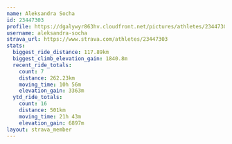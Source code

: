 ```yaml
---
name: Aleksandra Socha
id: 23447303
profile: https://dgalywyr863hv.cloudfront.net/pictures/athletes/23447303/14745546/4/large.jpg
username: aleksandra-socha
strava_url: https://www.strava.com/athletes/23447303
stats:
  biggest_ride_distance: 117.89km
  biggest_climb_elevation_gain: 1840.8m
  recent_ride_totals:
    count: 7
    distance: 262.23km
    moving_time: 10h 56m
    elevation_gain: 3363m
  ytd_ride_totals:
    count: 16
    distance: 501km
    moving_time: 21h 43m
    elevation_gain: 6897m
layout: strava_member
--- 
```

